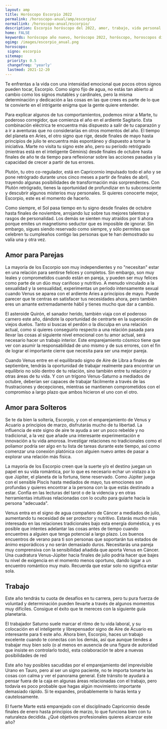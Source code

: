 ```yaml
---
layout: amp
title: Horóscopo Escorpio 2022 
permalink: /horoscopo-anual/amp/escorpio/
normallink: /horoscopo-anual/escorpio/
description: Escorpio horóscopo del 2022, amor, trabajo, vida personal. Todas las predicciones para Escorpio 2022 gratis. Disfruta este año nuevo.
home: FALSE
keywords: horóscopo año nuevo, horóscopo 2022, horóscopo, horoscopos diarios gratis del dia de hoy, horóscopo diario gratis,horóscopo ano nuevo 2022, horóscopo esperanza gracia, horoscopo Escorpio 2022, horoscop, horóscopos gratis, horoscopo Escorpio, horoscopo Escorpio 2022 gratis, Tarot, Astrologia, Zodíaco, Escorpio, horoscopo gratis,tarot en femenino,videncia gratuita,horoscopos gratuitos,horóscopos, astrologia,videncia gratis
ogimg: /images/escorpio_anual.png
horoscopo:
 signo: escorpio
sitemap:
 priority: 0.5
 changefreq: 'yearly'
 lastmod: 2021-12-20
---
```





Te enfrentas a la vida con una intensidad emocional que pocos otros signos pueden tocar, Escorpio. Como signo fijo de agua, no estás tan abierto al cambio como los signos mutables y cardinales, pero la misma determinación y dedicación a las cosas en las que crees es parte de lo que te convierte en el intrigante enigma que la gente quiere entender.

Para explicar algunos de tus comportamientos, podemos mirar a Marte, tu poderoso corregidor, que comienza el año en el ardiente Sagitario. Esta combinación eléctrica te encuentra más dispuesto a salir de tu caparazón y a ir a aventuras que no considerarías en otros momentos del año. El tiempo del planeta en Aries, el otro signo que rige, desde finales de mayo hasta principios de julio te encuentra más espontáneo y dispuesto a tomar la iniciativa. Marte no visita tu signo este año, pero su período retrógrado (mientras está en el inteligente Géminis) desde finales de octubre hasta finales de año te da tiempo para reflexionar sobre las acciones pasadas y la capacidad de crecer a partir de tus errores.

Plutón, tu otro co-regulador, está en Capricornio impulsado todo el año y se pone retrógrado durante unos cinco meses a partir de finales de abril, trayendo algunas posibilidades de transformación más sorprendentes. Con Plutón retrógrado, tienes la oportunidad de profundizar en tu subconsciente y descubrir algunos misterios muy personales. Si quieres conocerte mejor, Escorpio, este es el momento de hacerlo.

Como siempre, el Sol pasa tiempo en tu signo desde finales de octubre hasta finales de noviembre, arrojando luz sobre tus mejores talentos y rasgos de personalidad. Los demás se sienten muy atraídos por ti ahora porque emites un magnetismo seductor que es imposible de ignorar. Sin embargo, sigues siendo reservado como siempre, y sólo permites que celebren tu cumpleaños contigo las personas que te han demostrado su valía una y otra vez.

## Amor para Parejas

La mayoría de los Escorpio son muy independientes y no "necesitan" estar en una relación para sentirse felices y completos. Sin embargo, son muy leales y comprometidos cuando están en pareja, y pueden ser muy felices como parte de un dúo muy cariñoso y nutritivo. A menudo vinculado a la sexualidad y la sensualidad, experimentas un período intensamente sexual cuando Venus se aparea con el ardiente Aries a principios de mayo. Puede parecer que te centras en satisfacer tus necesidades ahora, pero también eres un amante extremadamente hábil y tienes mucho que dar a cambio.

El asteroide Quirón, el sanador herido, también viaja con el poderoso carnero este año, dándote la oportunidad de centrarte en la superación de viejos duelos. Tanto si buscas el perdón o la disculpa en una relación actual, como si quieres conseguirlo respecto a una relación pasada para llevar las cosas al siguiente nivel emocional con tu amor actual, será necesario hacer un trabajo interior. Este emparejamiento cósmico tiene que ver con asumir la responsabilidad de uno mismo y de sus errores, con el fin de lograr el importante cierre que necesita para ser una mejor pareja.

Cuando Venus entre en el equilibrado signo de Aire de Libra a finales de septiembre, tendrás la oportunidad de trabajar realmente para encontrar un equilibrio no sólo dentro de tu relación, sino también entre tu relación y otras áreas de tu vida. Y con un trígono Venus-Saturno a mediados de octubre, deberían ser capaces de trabajar fácilmente a través de las frustraciones y decepciones, mientras se mantienen comprometidos con el compromiso a largo plazo que ambos hicieron el uno con el otro.

## Amor para Solteros

Se te da bien la soltería, Escorpio, y con el emparejamiento de Venus y Acuario a principios de marzo, disfrutarás mucho de tu libertad. La influencia de este signo de aire te ayuda a ser un poco rebelde y no tradicional, a la vez que añade una interesante experimentación e innovación a tu vida amorosa. Investigar relaciones no tradicionales como el poliamor podría ser algo en tu lista de tareas durante este tiempo, así como comenzar una conexión platónica con alguien nuevo antes de pasar a explorar una relación más física.

La mayoría de los Escorpio creen que la suerte y/o el destino juegan un papel en su vida romántica, por lo que es necesario echar un vistazo a lo que Júpiter, el planeta de la fortuna, tiene reservado. Como Júpiter juega con el sensible Piscis hasta mediados de mayo, tus emociones son profundas y quieres encontrar a la persona con la que estás destinado a estar. Confía en las lecturas del tarot o de la videncia y en otras herramientas intuitivas relacionadas con lo oculto para guiarte hacia la persona "adecuada".

Venus entra en el signo de agua compañero de Cáncer a mediados de julio, aumentando tu necesidad de ser protector y nutritivo. Estarás mucho más interesado en las relaciones tradicionales bajo esta energía doméstica, y es posible que intentes adelantar las cosas antes de tiempo cuando encuentres a alguien que tenga potencial a largo plazo. Los buenos encuentros de verano para ti son personas que soportarán tus estados de ánimo esporádicos y no serán demasiado duros. Necesitarás una pareja muy comprensiva con la sensibilidad añadida que aporta Venus en Cáncer. Una cuadratura Venus-Júpiter hacia finales de julio podría hacer que bajes tu nivel de exigencia en el momento menos oportuno, dando lugar a un encuentro romántico muy malo. Recuerda que estar solo no significa estar sola.

## Trabajo

Este año tendrás tu cuota de desafíos en tu carrera, pero tu pura fuerza de voluntad y determinación pueden llevarte a través de algunos momentos muy difíciles. Consigue el éxito que te mereces con la siguiente guía planetaria.

El trabajador Saturno suele marcar el ritmo de tu vida laboral, y su colocación en el inteligente y librepensador signo de Aire de Acuario es interesante para ti este año. Ahora bien, Escorpio, haces un trabajo excelente cuando te conectas con los demás, así que aunque tiendes a trabajar muy bien solo (o al menos en ausencia de una figura de autoridad que insiste en controlarlo todo), esta colaboración te abre a nuevas posibilidades de red

Este año hay posibles sacudidas por el emparejamiento del imprevisible Urano en Tauro, pero al ser un signo paciente, no te importa tomarte las cosas con calma y ver el panorama general. Este tránsito te ayudará a pensar fuera de la caja en algunas áreas relacionadas con el trabajo, pero todavía es poco probable que hagas algún movimiento importante demasiado rápido. Si te expandes, probablemente lo harás lenta y cautelosamente.

El fuerte Marte está emparejado con el disciplinado Capricornio desde finales de enero hasta principios de marzo, lo que funciona bien con tu naturaleza decidida. ¿Qué objetivos profesionales quieres alcanzar este año?